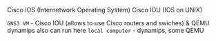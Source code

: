 Cisco IOS (Internetwork Operating System)
Cisco IOU (IOS on UNIX)

`GNS3 VM` - Cisco IOU (allows to use Cisco routers and swiches) & QEMU
dynamips also can run here
`local computer` - dynamips, some QEMU